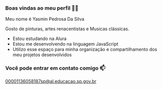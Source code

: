 ### Boas vindas ao meu perfil 💙💙

Meu nome é Yasmin Pedrosa Da Silva


Gosto de pinturas, artes renacentistas e Musicas clássicas.
- Estou estudando na Alura
- Estou me desenvolvendo na linguagem JavaScript
- Utilizo esse espaço para minha organização e compartilhamento dos meu projetos desenvolvidos
  
### Você pode entrar em contato comigo 📫

00001136058187sp@al.educacao.sp.gov.br
